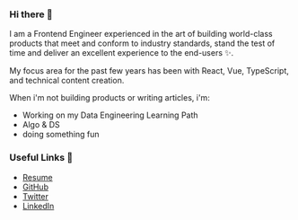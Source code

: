 ### Hi there 👋

<!-- **Umoren/Umoren** is a ✨ _special_ ✨ repository because its `README.md` (this file) appears on your GitHub profile. -->
I am a Frontend Engineer experienced in the art of building world-class products that meet and conform to industry standards, stand the test of time and deliver an excellent experience to the end-users ✨.

My focus area for the past few years has been with React, Vue, TypeScript, and technical content creation. 

When i'm not building products or writing articles, i'm:
* Working on my Data Engineering Learning Path
* Algo & DS
* doing something fun 

### Useful Links 🌻
- [Resume](https://bit.ly/Umoren)
- [GitHub](https://github.com/Umoren)
- [Twitter](https://twitter.com/saameeey)
- [LinkedIn](https://linkedin.com/in/umoren)

